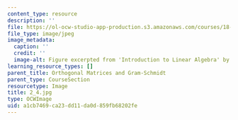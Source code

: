 ```yaml
---
content_type: resource
description: ''
file: https://ol-ocw-studio-app-production.s3.amazonaws.com/courses/18-06sc-linear-algebra-fall-2011/a1cb7469ca23dd11da0d859fb68202fe_2_4.jpg
file_type: image/jpeg
image_metadata:
  caption: ''
  credit: ''
  image-alt: Figure excerpted from 'Introduction to Linear Algebra' by G.S. Strang
learning_resource_types: []
parent_title: Orthogonal Matrices and Gram-Schmidt
parent_type: CourseSection
resourcetype: Image
title: 2_4.jpg
type: OCWImage
uid: a1cb7469-ca23-dd11-da0d-859fb68202fe
---
```

